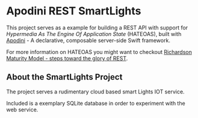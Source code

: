 # Apodini REST SmartLights

This project serves as a example for building a REST API with support for
_Hypermedia As The Engine Of Application State_ (HATEOAS),
built with [Apodini](https://github.com/Apodini/Apodini) - A declarative, composable server-side Swift framework.

For more information on HATEOAS you might want to checkout
[Richardson Maturity Model - steps toward the glory of REST](https://martinfowler.com/articles/richardsonMaturityModel.html).

## About the SmartLights Project

The project serves a rudimentary cloud based smart Lights IOT service.

Included is a exemplary SQLite database in order to experiment with the web service.

